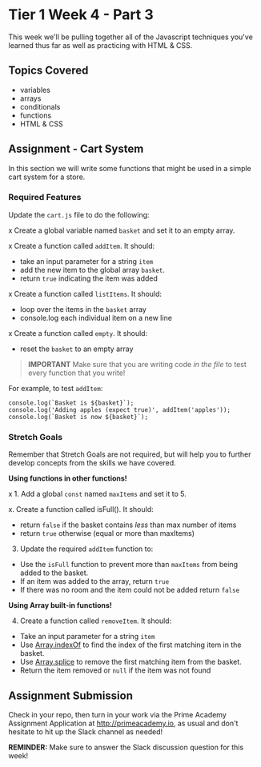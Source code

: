 # Tier 1 Week 4 - Part 3

This week we'll be pulling together all of the Javascript techniques you've learned thus far as well as practicing with HTML & CSS.

## Topics Covered

- variables
- arrays
- conditionals
- functions
- HTML & CSS

## Assignment - Cart System

In this section we will write some functions that might be used in a simple cart system for a store.

### Required Features
Update the `cart.js` file to do the following:

x Create a global variable named `basket` and set it to an empty array.

x Create a function called `addItem`. It should:
  - take an input parameter for a string `item`
  - add the new item to the global array `basket`.
  - return `true` indicating the item was added

x Create a function called `listItems`. It should:
  - loop over the items in the `basket` array
  - console.log each individual item on a new line

x Create a function called `empty`. It should:
  - reset the `basket` to an empty array

> __IMPORTANT__
> Make sure that you are writing code *in the file* to test every function that you write!

For example, to test `addItem`:
```
console.log(`Basket is ${basket}`);
console.log('Adding apples (expect true)', addItem('apples'));
console.log(`Basket is now ${basket}`);
```

### Stretch Goals
Remember that Stretch Goals are not required, but will help you to further develop concepts from the skills we have covered.

__Using functions in other functions!__

x 1. Add a global `const` named `maxItems` and set it to 5.

x. Create a function called isFull(). It should:
  - return `false` if the basket contains *less* than max number of items
  - return `true` otherwise (equal or more than maxItems)

3. Update the required `addItem` function to:
  - Use the `isFull` function to prevent more than `maxItems` from being added to the basket.
  - If an item was added to the array, return `true`
  - If there was no room and the item could not be added return `false`

__Using Array built-in functions!__

4. Create a function called `removeItem`. It should:
  - Take an input parameter for a string `item`
  - Use [Array.indexOf](https://developer.mozilla.org/en-US/docs/Web/JavaScript/Reference/Global_Objects/Array/indexOf) to find the index of the first matching item in the basket.
  - Use [Array.splice](https://developer.mozilla.org/en-US/docs/Web/JavaScript/Reference/Global_Objects/Array/splice) to remove the first matching item from the basket.
  - Return the item removed or `null` if the item was not found

## Assignment Submission
Check in your repo, then turn in your work via the Prime Academy Assignment Application at http://primeacademy.io, as usual and don't hesitate to hit up the Slack channel as needed!

**REMINDER:** Make sure to answer the Slack discussion question for this week!
